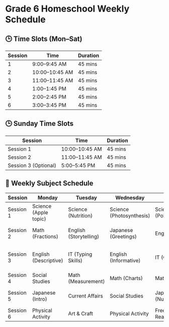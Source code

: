 # Grade 6 Homeschool Weekly Schedule

## 🕒 Time Slots (Mon–Sat)

| Session | Time           | Duration |
| ------- | -------------- | -------- |
| 1       | 9:00–9:45 AM   | 45 mins  |
| 2       | 10:00–10:45 AM | 45 mins  |
| 3       | 11:00–11:45 AM | 45 mins  |
| 4       | 1:00–1:45 PM   | 45 mins  |
| 5       | 2:00–2:45 PM   | 45 mins  |
| 6       | 3:00–3:45 PM   | 45 mins  |

## 🕒 Sunday Time Slots

| Session              | Time           | Duration |
| -------------------- | -------------- | -------- |
| Session 1            | 10:00–10:45 AM | 45 mins  |
| Session 2            | 11:00–11:45 AM | 45 mins  |
| Session 3 (Optional) | 5:00–5:45 PM   | 45 mins  |

## 📅 Weekly Subject Schedule

| Session   | Monday                | Tuesday                | Wednesday                | Thursday                | Friday               | Saturday                  | Sunday                                    |
| --------- | --------------------- | ---------------------- | ------------------------ | ----------------------- | -------------------- | ------------------------- | ----------------------------------------- |
| Session 1 | Science (Apple topic) | Science (Nutrition)    | Science (Photosynthesis) | Science (Pollination)   | Science (Food Chain) | Japanese (Practice)       | Japanese (Anime/Manga words)              |
| Session 2 | Math (Fractions)      | English (Storytelling) | Japanese (Greetings)     | English (Poetry)        | Math (Games/Quizzes) | Science Project/Recap     | Current Affairs (Kid-friendly news)       |
| Session 3 | English (Descriptive) | IT (Typing Skills)     | English (Informative)    | IT (Coding Basics)      | Social Studies       | English (Creative)        | Optional: Nature walk, storytelling, etc. |
| Session 4 | Social Studies        | Math (Measurement)     | Math (Charts)            | Math (Patterns)         | Current Affairs      | IT (Fun with Scratch)     |                                           |
| Session 5 | Japanese (Intro)      | Current Affairs        | Social Studies           | Japanese (Numbers)      | Art & Craft          | Social Studies (Activity) |                                           |
| Session 6 | Physical Activity     | Art & Craft            | Physical Activity        | Free Reading/Discussion | Movie/Documentary    | Game Time/Quiz            |                                           |
